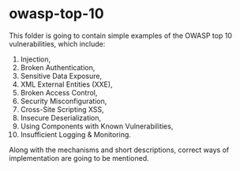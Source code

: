 # owasp-top-10

This folder is going to contain simple examples of the OWASP top 10 vulnerabilities, which include:

1) Injection,
2) Broken Authentication,
3) Sensitive Data Exposure,
4) XML External Entities (XXE),
5) Broken Access Control,
6) Security Misconfiguration,
7) Cross-Site Scripting XSS,
8) Insecure Deserialization,
9) Using Components with Known Vulnerabilities,
10) Insufficient Logging & Monitoring.

Along with the mechanisms and short descriptions, correct ways of implementation are going to be mentioned.

